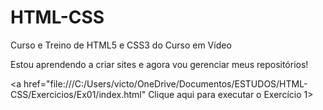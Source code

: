 # HTML-CSS
 Curso e Treino de HTML5 e CSS3 do Curso em Vídeo

 Estou aprendendo a criar sites e agora vou gerenciar meus repositórios!

<a href="file:///C:/Users/victo/OneDrive/Documentos/ESTUDOS/HTML-CSS/Exercicios/Ex01/index.html" Clique aqui para executar o Exercício 1> </a>